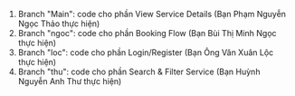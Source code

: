 1. Branch "Main": code cho phần View Service Details (Bạn Phạm Nguyễn Ngọc Thảo thực hiện)
2. Branch "ngoc": code cho phần Booking Flow (Bạn Bùi Thị Minh Ngọc thực hiện) 
3. Branch "loc": code cho phần Login/Register (Bạn Ông Văn Xuân Lộc thực hiện)
4. Branch "thu": code cho phần Search & Filter Service (Bạn Huỳnh Nguyễn Anh Thư thực hiện)

